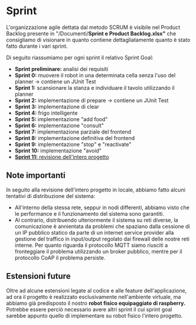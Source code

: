 # Sprint

L'organizzazione agile dettata dal metodo SCRUM è visibile nel Product Backlog presente in "/Documenti/**Sprint e Product Backlog.xlsx"**
che consigliamo di visionare in quanto contiene dettagliatamente quanto è stato fatto durante i vari sprint.

Di seguito riassumiamo per ogni sprint il relativo Sprint Goal:
- **Sprint preliminare:** analisi dei requisiti
- **Sprint 0:** muovere il robot in una determinata cella senza l'uso del planner &rarr; contiene un JUnit Test
- **Sprint 1:** scansionare la stanza e individuare il tavolo utilizzando il planner
- **Sprint 2:** implementazione di prepare &rarr; contiene un JUnit Test
- **Sprint 3:** implementazione di clear
- **Sprint 4:** frigo intelligente
- **Sprint 5:** implementazione "add food"
- **Sprint 6:** implementazione "consult"
- **Sprint 7:** implementazione parziale del frontend 
- **Sprint 8:** implementazione definitiva del frontend 
- **Sprint 9:** implementazione "stop" e "reactivate" 
- **Sprint 10:** implementazione "avoid"
- <ins>**Sprint 11:** revisione dell'intero progetto</ins>

## Note importanti

In seguito alla revisione dell'intero progetto in locale, abbiamo fatto alcuni tentativi di distribuzione del sistema:
- All'interno della stessa rete, seppur in nodi differenti, abbiamo visto che le performance e il funzionamento del sistema sono garantiti. 
- Al contrario, distribuendo ulteriormente il sistema su reti diverse, la comunicazione è annientata da problemi che spaziano dalla cessione di un IP pubblico statico da parte di un internet service provider alla gestione del traffico in input/output regolato dai firewall delle nostre reti interne. Per quanto riguarda il protocollo MQTT siamo riusciti a fronteggiare il problema utilizzando un broker pubblico, mentre per il protocollo CoAP il problema persiste.

## Estensioni future

Oltre ad alcune estensioni legate al codice e alle feature dell'applicazione, ad ora il progetto è realizzato esclusivamente nell'ambiente virtuale, ma abbiamo già predisposto il nostro **robot fisico equipaggiato di raspberry.**
Potrebbe essere perciò necessario avere altri sprint il cui sprint goal sarebbe appunto quello di implementare su robot fisico l'intero progetto.
